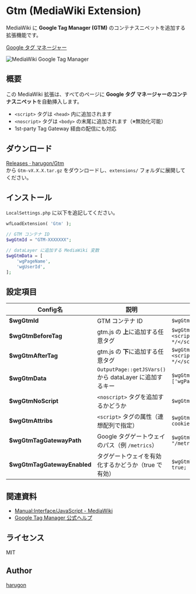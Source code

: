 # Gtm (MediaWiki Extension)

MediaWiki に **Google Tag Manager (GTM)** のコンテナスニペットを追加する拡張機能です。

[Google タグ マネージャー](https://tagmanager.google.com/?hl=ja#/home)

![MediaWiki Google Tag Manager](https://repository-images.githubusercontent.com/304636384/d496c1b9-b259-4b2b-bb3e-318484b52dcb)



## 概要

この MediaWiki 拡張は、すべてのページに **Google タグ マネージャーのコンテナスニペット**を自動挿入します。

- `<script>` タグは `<head>` 内に追加されます  
- `<noscript>` タグは `<body>` の末尾に追加されます（※無効化可能）  
- 1st-party Tag Gateway 経由の配信にも対応  



## ダウンロード

[Releases · harugon/Gtm](https://github.com/harugon/Gtm/releases)  
から `Gtm-vX.X.X.tar.gz` をダウンロードし、`extensions/` フォルダに展開してください。



## インストール

`LocalSettings.php` に以下を追記してください。

```php
wfLoadExtension( 'Gtm' );

// GTM コンテナ ID
$wgGtmId = "GTM-XXXXXXX";

// dataLayer に追加する MediaWiki 変数
$wgGtmData = [
    'wgPageName',
    'wgUserId',
];
````



## 設定項目

| Config名                      | 説明                                             | 例                                                    |
| ---------------------------- | ---------------------------------------------- | ---------------------------------------------------- |
| **\$wgGtmId**                | GTM コンテナ ID                                    | `$wgGtmId = "GTM-XXXXXX";`                           |
| **\$wgGtmBeforeTag**         | gtm.js の **上**に追加する任意タグ                        | `$wgGtmBeforeTag = "<script>/* custom */</script>";` |
| **\$wgGtmAfterTag**          | gtm.js の **下**に追加する任意タグ                        | `$wgGtmAfterTag = "<script>/* custom */</script>";`  |
| **\$wgGtmData**              | `OutputPage::getJSVars()` から dataLayer に追加するキー | `$wgGtmData = ['wgPageName','wgUserId'];`            |
| **\$wgGtmNoScript**          | `<noscript>` タグを追加するかどうか                       | `$wgGtmNoScript = false;`                            |
| **\$wgGtmAttribs**           | `<script>` タグの属性（連想配列で指定）                      | `$wgGtmAttribs = ["data-cookieconsent"=>"ignore"];`  |
| **\$wgGtmTagGatewayPath**    | Google タグゲートウェイのパス（例 `/metrics`）               | `$wgGtmTagGatewayPath = "/metrics";`                 |
| **\$wgGtmTagGatewayEnabled** | タグゲートウェイを有効化するかどうか（true で有効）                   | `$wgGtmTagGatewayEnabled = true;`                    |



## 関連資料

* [Manual\:Interface/JavaScript - MediaWiki](https://www.mediawiki.org/wiki/Manual:Interface/JavaScript/ja#All_pages_%28user/page-specific%29)
* [Google Tag Manager 公式ヘルプ](https://support.google.com/tagmanager/)



## ライセンス

MIT



## Author

[harugon](https://github.com/harugon)

